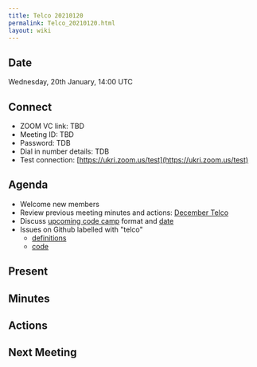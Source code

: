 ```yaml
---
title: Telco 20210120
permalink: Telco_20210120.html
layout: wiki
---
```


Date
----

Wednesday, 20th January, 14:00 UTC

<!-- end of autogeneration -->

Connect
-------
* ZOOM VC link: TBD
* Meeting ID:   TBD
* Password:     TDB
* Dial in number details: TDB
* Test connection:        [https://ukri.zoom.us/test](https://ukri.zoom.us/test)

Agenda
------
   * Welcome new members
   * Review previous meeting minutes and actions: [December Telco](Telco_20201208.md)
   * Discuss [upcoming code camp](https://lists.nexusformat.org/pipermail/nexus-committee/2020/001044.html) format and [date](https://doodle.com/poll/b2f8qbpu6sedeccm)
   * Issues on Github labelled with "telco"
     * [definitions](https://github.com/nexusformat/definitions/issues?q=is%3Aopen+is%3Aissue+label%3Atelco)
     * [code](https://github.com/nexusformat/code/issues?q=is%3Aopen+is%3Aissue+label%3Atelco)

Present
--------


Minutes
--------


Actions
-------


Next Meeting
------------



